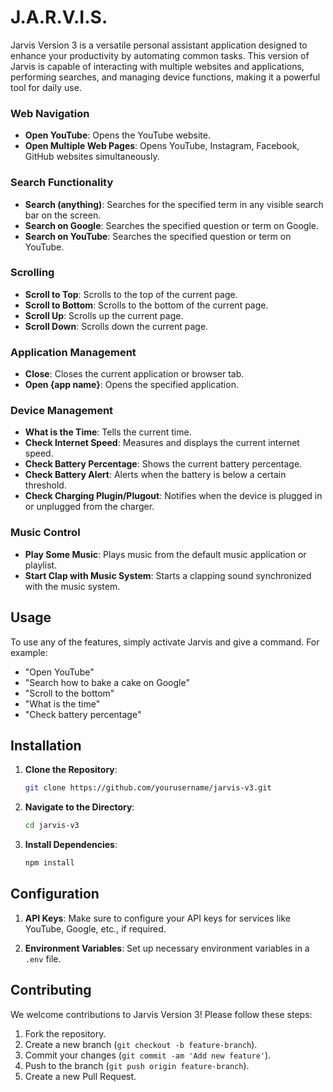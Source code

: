 # J.A.R.V.I.S.

Jarvis Version 3 is a versatile personal assistant application designed to enhance your productivity by automating common tasks. This version of Jarvis is capable of interacting with multiple websites and applications, performing searches, and managing device functions, making it a powerful tool for daily use.



### Web Navigation
- **Open YouTube**: Opens the YouTube website.
- **Open Multiple Web Pages**: Opens YouTube, Instagram, Facebook, GitHub websites simultaneously.

### Search Functionality
- **Search (anything)**: Searches for the specified term in any visible search bar on the screen.
- **Search on Google**: Searches the specified question or term on Google.
- **Search on YouTube**: Searches the specified question or term on YouTube.

### Scrolling
- **Scroll to Top**: Scrolls to the top of the current page.
- **Scroll to Bottom**: Scrolls to the bottom of the current page.
- **Scroll Up**: Scrolls up the current page.
- **Scroll Down**: Scrolls down the current page.

### Application Management
- **Close**: Closes the current application or browser tab.
- **Open {app name}**: Opens the specified application.

### Device Management
- **What is the Time**: Tells the current time.
- **Check Internet Speed**: Measures and displays the current internet speed.
- **Check Battery Percentage**: Shows the current battery percentage.
- **Check Battery Alert**: Alerts when the battery is below a certain threshold.
- **Check Charging Plugin/Plugout**: Notifies when the device is plugged in or unplugged from the charger.

### Music Control
- **Play Some Music**: Plays music from the default music application or playlist.
- **Start Clap with Music System**: Starts a clapping sound synchronized with the music system.

## Usage

To use any of the features, simply activate Jarvis and give a command. For example:
- "Open YouTube"
- "Search how to bake a cake on Google"
- "Scroll to the bottom"
- "What is the time"
- "Check battery percentage"

## Installation

1. **Clone the Repository**:
   ```bash
   git clone https://github.com/yourusername/jarvis-v3.git
   ```
2. **Navigate to the Directory**:
   ```bash
   cd jarvis-v3
   ```
3. **Install Dependencies**:
   ```bash
   npm install
   ```

## Configuration

1. **API Keys**:
   Make sure to configure your API keys for services like YouTube, Google, etc., if required.
   
2. **Environment Variables**:
   Set up necessary environment variables in a `.env` file.

## Contributing

We welcome contributions to Jarvis Version 3! Please follow these steps:
1. Fork the repository.
2. Create a new branch (`git checkout -b feature-branch`).
3. Commit your changes (`git commit -am 'Add new feature'`).
4. Push to the branch (`git push origin feature-branch`).
5. Create a new Pull Request.
